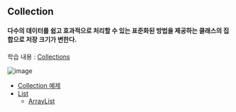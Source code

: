 ## Collection
#### 다수의 데이터를 쉽고 효과적으로 처리할 수 있는 표준화된 방법을 제공하는 클래스의 집합으로 저장 크기가 변한다.

학습 내용 : [Collections](https://github.com/hyomee/JAVA_EDU/blob/main/Collection/JAVA_Collection.pdf)

![image](https://user-images.githubusercontent.com/11780795/152683625-bf4d6ea8-00e0-4bf0-bab8-ed9c317feadf.png)

* [Collection 예제](https://github.com/hyomee/JAVA_EDU/tree/main/Collection/src/com/hyomee/collection)
* [List](https://github.com/hyomee/JAVA_EDU/tree/main/Collection/src/com/hyomee/collection/list)
  * [ArrayList](https://github.com/hyomee/JAVA_EDU/tree/main/Collection/src/com/hyomee/collection/arrayList)
